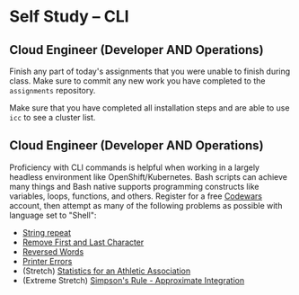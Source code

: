 # Self Study – CLI

## Cloud Engineer (Developer AND Operations)

Finish any part of today's assignments that you were unable to finish during class. Make sure to commit any new work you have completed to the `assignments` repository.

Make sure that you have completed all installation steps and are able to use `icc` to see a cluster list.

## Cloud Engineer (Developer AND Operations)

Proficiency with CLI commands is helpful when working in a largely headless environment like OpenShift/Kubernetes. Bash scripts can achieve many things and Bash native supports programming constructs like variables, loops, functions, and others. Register for a free [Codewars](https://www.codewars.com/) account, then attempt as many of the following problems as possible with language set to "Shell":

- [String repeat](https://www.codewars.com/kata/57a0e5c372292dd76d000d7e)
- [Remove First and Last Character](https://www.codewars.com/kata/56bc28ad5bdaeb48760009b0)
- [Reversed Words](https://www.codewars.com/kata/51c8991dee245d7ddf00000e)
- [Printer Errors](https://www.codewars.com/kata/56541980fa08ab47a0000040)
- (Stretch) [Statistics for an Athletic Association](https://www.codewars.com/kata/55b3425df71c1201a800009c)
- (Extreme Stretch) [Simpson's Rule - Approximate Integration](https://www.codewars.com/kata/565abd876ed46506d600000d)
